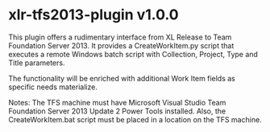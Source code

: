 # xlr-tfs2013-plugin v1.0.0

This plugin offers a rudimentary interface from XL Release to Team Foundation Server 2013.  It provides a CreateWorkItem.py script that executes a remote Windows batch script with Collection, Project, Type and Title parameters.

The functionality will be enriched with additional Work Item fields as specific needs materialize.

Notes:  The TFS machine must have Microsoft Visual Studio Team Foundation Server 2013 Update 2 Power Tools installed. Also, the CreateWorkItem.bat script must be placed in a location on the TFS machine.
